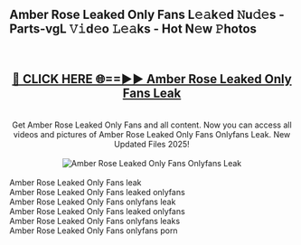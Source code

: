 <h2>Amber Rose Leaked Only Fans L𝚎𝚊k𝚎d 𝙽u𝚍𝚎s - Parts-vgL 𝚅𝚒d𝚎o 𝙻𝚎𝚊ks - Hot N𝚎w 𝙿hotos </h2>
<br>
<div align="center">
<h2><a href="https://213.232.235.80/live/video.php?q=amber-rose-leaked-only-fans" rel="nofollow">🔴 CLICK HERE 🌐==►► Amber Rose Leaked Only Fans Leak</a></h2>
<br>
Get Amber Rose Leaked Only Fans and all content. Now you can access all videos and pictures of Amber Rose Leaked Only Fans Onlyfans Leak. New Updated Files 2025!
<br>
<br>
<a href="https://213.232.235.80/live/video.php?q=amber-rose-leaked-only-fans" rel="nofollow" data-target="animated-image.originalLink"><img src="https://i.imgur.com/1EjSzPs.png" alt="Amber Rose Leaked Only Fans Onlyfans Leak" style="max-width: 100%; display: inline-block;" data-target="animated-image.originalImage"></a>
</div>
<br>
Amber Rose Leaked Only Fans leak<br>
Amber Rose Leaked Only Fans leaked onlyfans<br>
Amber Rose Leaked Only Fans onlyfans leak<br>
Amber Rose Leaked Only Fans leaked onlyfans<br>
Amber Rose Leaked Only Fans onlyfans leaks<br>
Amber Rose Leaked Only Fans onlyfans porn
